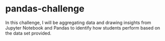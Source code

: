 # pandas-challenge

In this challenge, I will be aggregating data and drawing insights from Jupyter Notebook and Pandas to identify how students perform based on the data set provided.

